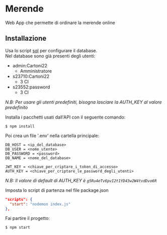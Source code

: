 # Merende
Web App che permette di ordinare la merende online

## Installazione
Usa lo script [sql](https://github.com/Pippopad/Merende/blob/master/merende.sql) per configurare il database.  
Nel database sono già presenti degli utenti:
  - admin:Cartoni22
      - Amministratore
  - s23710:Cartoni22
      - 3 CI
  - s23552:password
      - 3 CI

*N.B: Per usare gli utenti predefiniti, bisogna lasciare la AUTH_KEY al valore predefinito*

Installa i pacchetti usati dall'API con il seguente comando:
```shell
$ npm install
```

Poi crea un file '.env' nella cartella principale:
```code
DB_HOST = <ip_del_database>
DB_USER = <nome_utente>
DB_PASSWORD = <password>
DB_NAME = <nome_del_database>

JWT_KEY = <chiave_per_criptare_i_token_di_accesso>
AUTH_KEY = <chiave_per_criptare_le_password_degli_utenti>
```
*N.B: Il valore di default di AUTH_KEY è `g5Ru4eTv6pvI2t1YD43w2W4tvdDvo6R`*

Imposta lo script di partenza nel file package.json
```json
"scripts": {
  "start": "nodemon index.js"
},
```

Fai partire il progetto:
```shell
$ npm start
```